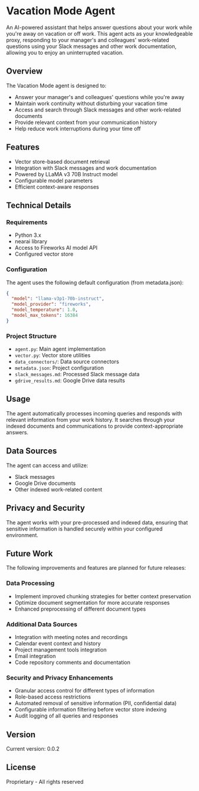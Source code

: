 # Vacation Mode Agent

An AI-powered assistant that helps answer questions about your work while you're away on vacation or off work. This agent acts as your knowledgeable proxy, responding to your manager's and colleagues' work-related questions using your Slack messages and other work documentation, allowing you to enjoy an uninterrupted vacation.

## Overview

The Vacation Mode agent is designed to:
- Answer your manager's and colleagues' questions while you're away
- Maintain work continuity without disturbing your vacation time
- Access and search through Slack messages and other work-related documents
- Provide relevant context from your communication history
- Help reduce work interruptions during your time off

## Features

- Vector store-based document retrieval
- Integration with Slack messages and work documentation
- Powered by LLaMA v3 70B Instruct model
- Configurable model parameters
- Efficient context-aware responses

## Technical Details

### Requirements

- Python 3.x
- nearai library
- Access to Fireworks AI model API
- Configured vector store

### Configuration

The agent uses the following default configuration (from metadata.json):
```json
{
  "model": "llama-v3p1-70b-instruct",
  "model_provider": "fireworks",
  "model_temperature": 1.0,
  "model_max_tokens": 16384
}
```

### Project Structure

- `agent.py`: Main agent implementation
- `vector.py`: Vector store utilities
- `data_connectors/`: Data source connectors
- `metadata.json`: Project configuration
- `slack_messages.md`: Processed Slack message data
- `gdrive_results.md`: Google Drive data results

## Usage

The agent automatically processes incoming queries and responds with relevant information from your work history. It searches through your indexed documents and communications to provide context-appropriate answers.

## Data Sources

The agent can access and utilize:
- Slack messages
- Google Drive documents
- Other indexed work-related content

## Privacy and Security

The agent works with your pre-processed and indexed data, ensuring that sensitive information is handled securely within your configured environment.

## Future Work

The following improvements and features are planned for future releases:

### Data Processing
- Implement improved chunking strategies for better context preservation
- Optimize document segmentation for more accurate responses
- Enhanced preprocessing of different document types

### Additional Data Sources
- Integration with meeting notes and recordings
- Calendar event context and history
- Project management tools integration
- Email integration
- Code repository comments and documentation

### Security and Privacy Enhancements
- Granular access control for different types of information
- Role-based access restrictions
- Automated removal of sensitive information (PII, confidential data)
- Configurable information filtering before vector store indexing
- Audit logging of all queries and responses

## Version

Current version: 0.0.2

## License

Proprietary - All rights reserved 
